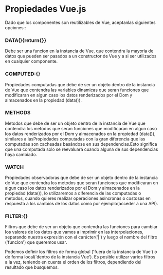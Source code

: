 # Propiedades Vue.js
Dado que los componentes son reutilizables de Vue, aceptanlas siguientes opciones::

### DATA(){return{}}
Debe ser una funcion en la instancia de Vue, que contendra la mayoria de datos que pueden ser pasados a un constructor de Vue y a si ser utilizados en cualquier componente.
 
### COMPUTED:{}
Propiedades computadas que debe de ser un objeto dentro de la instancia de Vue
que contendra las variables dinamicas que seran funciones que modificaran en
algun caso los datos renderizados por el Dom y almacenados en la propiedad
(data()). 
### METHODS
Metodos que debe de ser un objeto dentro de la instancia de Vue que contendra los metodos que seran funciones que modificaran en algun caso los datos renderizados por el Dom y almacenados en la propiedad (data()), similares a lasPropiedades computadas con la gran diferencia que las computadas son cacheadas basándose en sus dependencias.Esto significa que una computada solo se reevaluará cuando alguna de sus dependencias haya cambiado. 

### WATCH
Propiedades observadoras que debe de ser un objeto dentro de la instancia de Vue que contendra los metodos que seran funciones que modificaran en algun caso los datos renderizados por el Dom y almacenados en la propiedad (data()), lo utilizaremos a diferencia de las computadas o metodos, cuando quieres realizar operaciones asíncronas o costosas en respuesta a los cambios de los datos como por ejemplo(acceder a una API). 

### FILTER:{}
Filtros que debe de ser un objeto que contendra las funciones para cambiar los valores de los datos que vamos a imprimir en las interpolaciones, separando nuestra expresión con el carácter('|') y luego el nombre del filtro ('funcion') que queremos usar.

Podemos definir los filtros de forma global ('fuera de la instancia de Vue') o de forma local('dentro de la instancia Vue'). Es posible utilizar varios filtros a la vez, teniendo en cuenta el orden de los filtros, dependiendo del resultado que busquemos.

